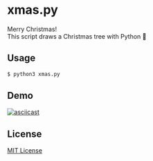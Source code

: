 # xmas.py

Merry Christmas!  
This script draws a Christmas tree with Python 🎄


## Usage

```sh
$ python3 xmas.py
```

## Demo

[![asciicast](https://asciinema.org/a/381085.svg)](https://asciinema.org/a/381085)

## License

[MIT License](https://github.com/tsalvia/xmas/blob/main/LICENSE)
